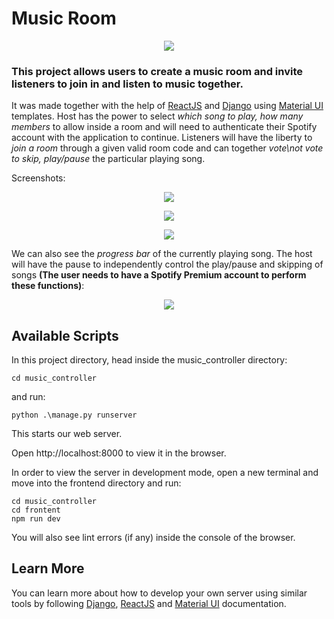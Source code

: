 # Music Room
<p align="center"><img src="https://user-images.githubusercontent.com/84025779/216824024-d405b765-adaa-4f15-83ef-47b83fc923eb.png"></p>

### This project  allows users to create a music room and invite listeners to join in and listen to music together.
It was made together with the help of [ReactJS](https://reactjs.org/) and [Django](https://docs.djangoproject.com/en/4.1/) using [Material UI](https://mui.com/material-ui/getting-started/overview/) templates.
Host has the power to select *which song to play, how many members* to allow inside a room and will need to authenticate their Spotify account with the application to continue.
Listeners will have the liberty to *join a room* through a given valid room code and can together *vote\not vote to skip, play/pause* the particular playing song.

Screenshots:

<p align="center"><img src="https://user-images.githubusercontent.com/84025779/216823370-3b15b98e-7729-47b6-bac2-f8d4478def5b.png"></p>

<p align="center"><img src="https://user-images.githubusercontent.com/84025779/216823440-925e8cc9-2edf-4a4f-9818-a671bd74ca69.png"></p>

<p align="center"><img src="https://user-images.githubusercontent.com/84025779/216823472-aa56a12c-0a20-44ce-a058-f1c20cbc3da7.png"></p>

We can also see the *progress bar* of the currently playing song. The host will have the pause to independently control the play/pause and skipping of songs **(The user needs to have a Spotify Premium account to perform these functions)**:

<p align="center"><img src="https://user-images.githubusercontent.com/84025779/216823611-0a071837-f35d-42f5-b6be-7ec3af7c539c.png"></p>

## Available Scripts

In this project directory, head inside the music_controller directory:

`cd music_controller`

and run:

`python .\manage.py runserver`

This starts our web server.

Open http://localhost:8000 to view it in the browser.

In order to view the server in development mode, open a new terminal and move into the frontend directory and run:

```
cd music_controller
cd frontent
npm run dev
```

You will also see lint errors (if any) inside the console of the browser.

## Learn More

You can learn more about how to develop your own server using similar tools by following [Django](https://docs.djangoproject.com/en/4.1/), [ReactJS](https://reactjs.org/docs/getting-started.html) and [Material UI](https://mui.com/material-ui/getting-started/overview/) documentation.

